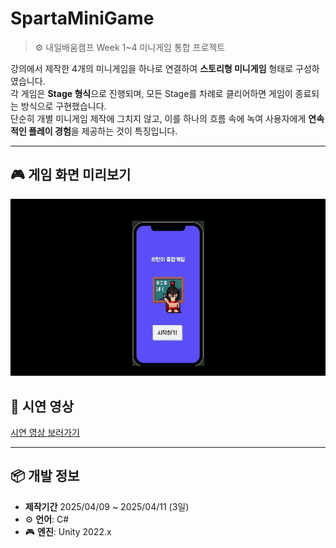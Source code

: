# SpartaMiniGame

> ⚙️ 내일배움캠프 Week 1~4 미니게임 통합 프로젝트

강의에서 제작한 4개의 미니게임을 하나로 연결하여 **스토리형 미니게임** 형태로 구성하였습니다.  
각 게임은 **Stage 형식**으로 진행되며, 모든 Stage를 차례로 클리어하면 게임이 종료되는 방식으로 구현했습니다.  
단순히 개별 미니게임 제작에 그치지 않고, 이를 하나의 흐름 속에 녹여 사용자에게 **연속적인 플레이 경험**을 제공하는 것이 특징입니다.

---
## 🎮 게임 화면 미리보기
 <td><img src="Images/gif01.gif" width="700"></td>



## 📌 시연 영상

[시연 영상 보러가기](https://www.youtube.com/watch?v=iigXHU1XzOI)

---

## 📦 개발 정보
-  **제작기간** 2025/04/09 ~ 2025/04/11 (3일)
- ⚙️ **언어**: C#
- 🎮 **엔진**: Unity 2022.x

